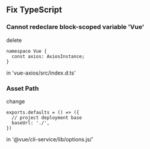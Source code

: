 ## Fix TypeScript
### Cannot redeclare block-scoped variable 'Vue'
delete
```JS
namespace Vue {
  const axios: AxiosInstance;
}
```
in 'vue-axios/src/index.d.ts'

### Asset Path
change
```JS
exports.defaults = () => ({
  // project deployment base
  baseUrl: './',
})
```
in '@vue/cli-service/lib/options.js/'